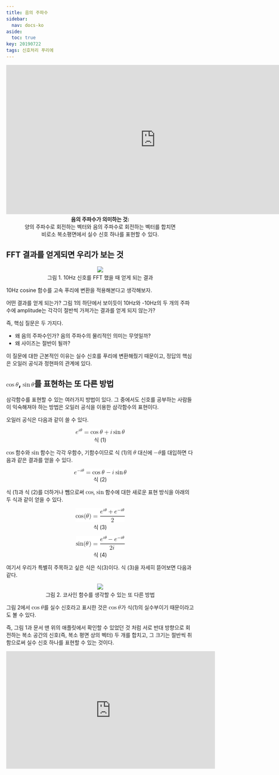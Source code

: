```yaml
---
title: 음의 주파수
sidebar:
  nav: docs-ko
aside:
  toc: true
key: 20190722
tags: 신호처리 푸리에
---
```


<p align="center"><iframe width = "800" height = "400" src="https://angeloyeo.github.io/p5/2019-07-22-preview_negative_frequency/" frameborder = "0"></iframe>
  <br>
  <b>음의 주파수가 의미하는 것: </b>
  <br>
  양의 주파수로 회전하는 벡터와 음의 주파수로 회전하는 벡터를 합치면
  <br>
  비로소 복소평면에서 실수 신호 하나를 표현할 수 있다.
</p>

## FFT 결과를 얻게되면 우리가 보는 것

<p align = "center">
  <img width = "500" src = "https://raw.githubusercontent.com/angeloyeo/angeloyeo.github.io/master/pics/negative_frequency/pic1.png">
  <br>
  그림 1. 10Hz 신호를 FFT 했을 때 얻게 되는 결과
</p>

10Hz cosine 함수를 고속 푸리에 변환을 적용해본다고 생각해보자.

어떤 결과를 얻게 되는가? 그림 1의 하단에서 보이듯이 10Hz와 -10Hz의 두 개의 주파수에 amplitude는 각각이 절반씩 가져가는 결과를 얻게 되지 않는가?

즉, 핵심 질문은 두 가지다.

- 왜 음의 주파수인가? 음의 주파수의 물리적인 의미는 무엇일까?
- 왜 사이즈는 절반이 될까?

이 질문에 대한 근본적인 이유는 실수 신호를 푸리에 변환해줬기 때문이고, 정답의 핵심은 오일러 공식과 정현파의 관계에 있다.

## <img src = "https://raw.githubusercontent.com/angeloyeo/angeloyeo.github.io/master/equations/2019-07-22-Negative_Frequency/eq1.png">, <img src = "https://raw.githubusercontent.com/angeloyeo/angeloyeo.github.io/master/equations/2019-07-22-Negative_Frequency/eq2.png">를 표현하는 또 다른 방법

삼각함수를 표현할 수 있는 여러가지 방법이 있다. 그 중에서도 신호를 공부하는 사람들이 익숙해져야 하는 방법은 오일러 공식을 이용한 삼각함수의 표현이다.

오일러 공식은 다음과 같이 쓸 수 있다.

<p align = "center"> <img src = "https://raw.githubusercontent.com/angeloyeo/angeloyeo.github.io/master/equations/2019-07-22-Negative_Frequency/eq3.png"> <br> 식 (1) </p>

[//]:# (식 1)

<img src = "https://raw.githubusercontent.com/angeloyeo/angeloyeo.github.io/master/equations/2019-07-22-Negative_Frequency/eq4.png"> 함수와 <img src = "https://raw.githubusercontent.com/angeloyeo/angeloyeo.github.io/master/equations/2019-07-22-Negative_Frequency/eq5.png"> 함수는 각각 우함수, 기함수이므로 식 (1)의 <img src = "https://raw.githubusercontent.com/angeloyeo/angeloyeo.github.io/master/equations/2019-07-22-Negative_Frequency/eq6.png"> 대신에 <img src = "https://raw.githubusercontent.com/angeloyeo/angeloyeo.github.io/master/equations/2019-07-22-Negative_Frequency/eq7.png">를 대입하면 다음과 같은 결과를 얻을 수 있다.

<p align = "center"> <img src = "https://raw.githubusercontent.com/angeloyeo/angeloyeo.github.io/master/equations/2019-07-22-Negative_Frequency/eq8.png"> <br> 식 (2) </p>

[//]:# (식 2)

식 (1)과 식 (2)를 더하거나 뺌으로써 <img src = "https://raw.githubusercontent.com/angeloyeo/angeloyeo.github.io/master/equations/2019-07-22-Negative_Frequency/eq9.png">, <img src = "https://raw.githubusercontent.com/angeloyeo/angeloyeo.github.io/master/equations/2019-07-22-Negative_Frequency/eq10.png"> 함수에 대한 새로운 표현 방식을 아래의 두 식과 같이 얻을 수 있다.

<p align = "center"> <img src = "https://raw.githubusercontent.com/angeloyeo/angeloyeo.github.io/master/equations/2019-07-22-Negative_Frequency/eq11.png"> <br> 식 (3) </p>

[//]:# (식 3)

<p align = "center"> <img src = "https://raw.githubusercontent.com/angeloyeo/angeloyeo.github.io/master/equations/2019-07-22-Negative_Frequency/eq12.png"> <br> 식 (4) </p>

[//]:# (식 4)

여기서 우리가 특별히 주목하고 싶은 식은 식(3)이다. 식 (3)을 자세히 뜯어보면 다음과 같다.


<p align = "center">
  <img width = "500" src = "https://raw.githubusercontent.com/angeloyeo/angeloyeo.github.io/master/pics/negative_frequency/pic2.png">
  <br>
  그림 2. 코사인 함수를 생각할 수 있는 또 다른 방법
</p>

그림 2에서 <img src = "https://raw.githubusercontent.com/angeloyeo/angeloyeo.github.io/master/equations/2019-07-22-Negative_Frequency/eq13.png">를 실수 신호라고 표시한 것은 <img src = "https://raw.githubusercontent.com/angeloyeo/angeloyeo.github.io/master/equations/2019-07-22-Negative_Frequency/eq14.png">가 식(1)의 실수부이기 때문이라고도 볼 수 있다.

즉, 그림 1과 문서 맨 위의 애플릿에서 확인할 수 있었던 것 처럼 서로 반대 방향으로 회전하는 복소 공간의 신호(즉, 복소 평면 상의 벡터) 두 개를 합치고, 그 크기는 절반씩 취함으로써 실수 신호 하나를 표현할 수 있는 것이다.

<center>
 <iframe width="560" height="315" src="https://www.youtube.com/embed/K8DuEYyYWNQ" frameborder="0" allow="accelerometer; autoplay; clipboard-write; encrypted-media; gyroscope; picture-in-picture" allowfullscreen></iframe>
</center>
